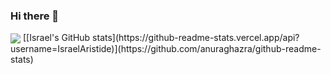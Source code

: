 ### Hi there 👋

<img align="center" src="https://github-readme-stats.vercel.app/api/top-langs/?username=IsraelAristide&theme=radical" />
[[Israel's GitHub stats](https://github-readme-stats.vercel.app/api?username=IsraelAristide)](https://github.com/anuraghazra/github-readme-stats)

